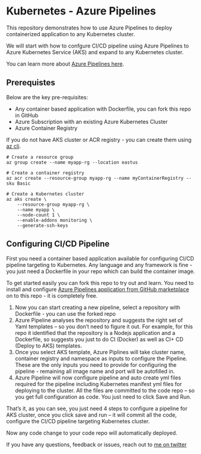 # Kubernetes - Azure Pipelines
This repository demonstrates how to use Azure Pipelines to deploy containerized application to any Kubernetes cluster. 

We will start with how to confgure CI/CD pipeline using Azure Pipelines to Azure Kubernetes Service (AKS) and expand to any Kubernetes cluster.

You can learn more about [Azure Pipelines here](https://docs.microsoft.com/en-us/azure/devops/pipelines/languages/aks-template?view=azure-devops).

## Prerequistes

Below are the key pre-requisites:

* Any container based application with Dockerfile, you can fork this repo in GitHub
* Azure Subscription with an existing Azure Kubernetes Cluster
* Azure Container Registry

If you do not have AKS cluster or ACR registry - you can create them using [az cli](https://docs.microsoft.com/en-us/cli/azure/?view=azure-cli-latest).

```
# Create a resource group
az group create --name myapp-rg --location eastus

# Create a container registry
az acr create --resource-group myapp-rg --name myContainerRegistry --sku Basic

# Create a Kubernetes cluster
az aks create \
    --resource-group myapp-rg \
    --name myapp \
    --node-count 1 \
    --enable-addons monitoring \
    --generate-ssh-keys
```


## Configuring CI/CD Pipeline 

First you need a container based application available for configuring CI/CD pipeline targeting to Kubernetes. Any language and any framework is fine - you just need a Dockerfile in your repo which can build the container image.

To get started easily you can fork this repo to try out and learn. You need to install and configure [Azure Pipelines application from GitHub marketplace](https://github.com/marketplace/azure-pipelines) on to this repo - it is completely free.

1) Now you can start creating a new pipeline, select a repository with Dockerfile - you can use the forked repo
2) Azure Pipeline analyses the repository and suggests the right set of Yaml templates – so you don’t need to figure it out. For example, for this repo it identified that the repository is a Nodejs application and a Dockerfile, so suggests you just to do CI (Docker) as well as CI+ CD (Deploy to AKS) templates.
3) Once you select AKS template, Azure Piplines will take cluster name, container registry and namespace as inputs to configure the Pipeline. These are the only inputs you need to provide for configuring the pipeline - remaining all image name and port will be autofilled in.
4) Azure Pipeline will now configure pipeline and auto create yml files required for the pipeline including Kubernetes manifest yml files for deploying to the cluster. All the files are committed to the code repo – so you get full configuration as code. You just need to click Save and Run.

That’s it, as you can see, you just need 4 steps to configure a pipeline for AKS cluster, once you click save and run – it will commit all the code, configure the CI/CD pipeline targeting Kubernetes cluster. 

Now any code change to your code repo will automatically deployed. 

If you have any questions, feedback or issues, reach out to [me on twitter](http://twitter.com/gopinach)